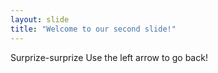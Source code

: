 ```yaml
---
layout: slide
title: "Welcome to our second slide!"
---
```

Surprize-surprize
Use the left arrow to go back!
